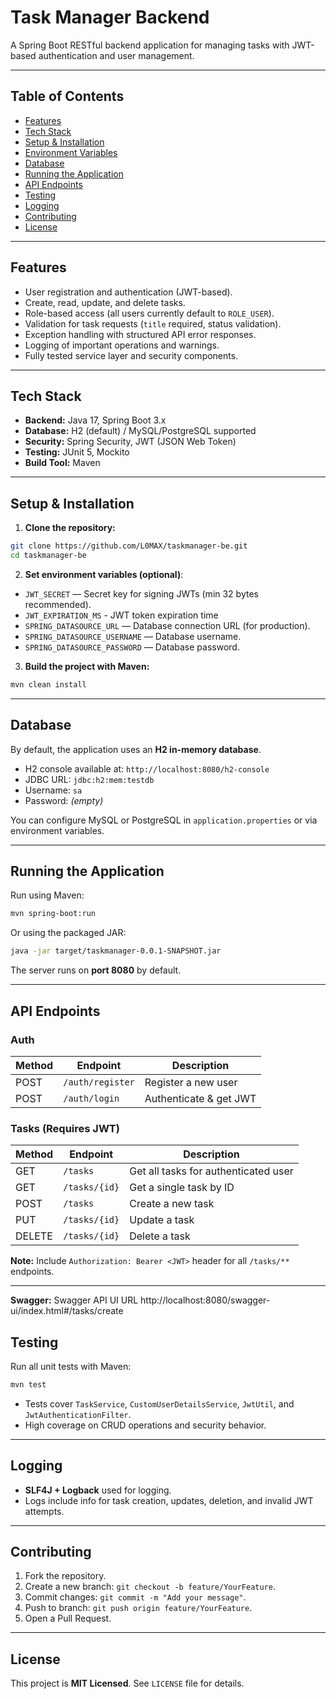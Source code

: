 # Task Manager Backend

A Spring Boot RESTful backend application for managing tasks with JWT-based authentication and user management.

---

## Table of Contents

- [Features](#features)
- [Tech Stack](#tech-stack)
- [Setup & Installation](#setup--installation)
- [Environment Variables](#environment-variables)
- [Database](#database)
- [Running the Application](#running-the-application)
- [API Endpoints](#api-endpoints)
- [Testing](#testing)
- [Logging](#logging)
- [Contributing](#contributing)
- [License](#license)

---

## Features

- User registration and authentication (JWT-based).
- Create, read, update, and delete tasks.
- Role-based access (all users currently default to `ROLE_USER`).
- Validation for task requests (`title` required, status validation).
- Exception handling with structured API error responses.
- Logging of important operations and warnings.
- Fully tested service layer and security components.

---

## Tech Stack

- **Backend:** Java 17, Spring Boot 3.x
- **Database:** H2 (default) / MySQL/PostgreSQL supported
- **Security:** Spring Security, JWT (JSON Web Token)
- **Testing:** JUnit 5, Mockito
- **Build Tool:** Maven

---

## Setup & Installation

1. **Clone the repository:**

```bash
git clone https://github.com/L0MAX/taskmanager-be.git
cd taskmanager-be
```

2. **Set environment variables (optional)**:

- `JWT_SECRET` — Secret key for signing JWTs (min 32 bytes recommended).
- `JWT_EXPIRATION_MS` - JWT token expiration time
- `SPRING_DATASOURCE_URL` — Database connection URL (for production).
- `SPRING_DATASOURCE_USERNAME` — Database username.
- `SPRING_DATASOURCE_PASSWORD` — Database password.

3. **Build the project with Maven:**

```bash
mvn clean install
```

---

## Database

By default, the application uses an **H2 in-memory database**.

- H2 console available at: `http://localhost:8080/h2-console`
- JDBC URL: `jdbc:h2:mem:testdb`
- Username: `sa`
- Password: *(empty)*

You can configure MySQL or PostgreSQL in `application.properties` or via environment variables.

---

## Running the Application

Run using Maven:

```bash
mvn spring-boot:run
```

Or using the packaged JAR:

```bash
java -jar target/taskmanager-0.0.1-SNAPSHOT.jar
```

The server runs on **port 8080** by default.

---

## API Endpoints

### Auth

| Method | Endpoint         | Description            |
| ------ | ---------------- | ---------------------- |
| POST   | `/auth/register` | Register a new user    |
| POST   | `/auth/login`    | Authenticate & get JWT |

### Tasks (Requires JWT)

| Method | Endpoint      | Description                          |
| ------ | ------------- | ------------------------------------ |
| GET    | `/tasks`      | Get all tasks for authenticated user |
| GET    | `/tasks/{id}` | Get a single task by ID              |
| POST   | `/tasks`      | Create a new task                    |
| PUT    | `/tasks/{id}` | Update a task                        |
| DELETE | `/tasks/{id}` | Delete a task                        |

**Note:** Include `Authorization: Bearer <JWT>` header for all `/tasks/**` endpoints.

---
**Swagger:** Swagger API UI URL http://localhost:8080/swagger-ui/index.html#/tasks/create

## Testing

Run all unit tests with Maven:

```bash
mvn test
```

- Tests cover `TaskService`, `CustomUserDetailsService`, `JwtUtil`, and `JwtAuthenticationFilter`.
- High coverage on CRUD operations and security behavior.

---

## Logging

- **SLF4J + Logback** used for logging.
- Logs include info for task creation, updates, deletion, and invalid JWT attempts.

---

## Contributing

1. Fork the repository.
2. Create a new branch: `git checkout -b feature/YourFeature`.
3. Commit changes: `git commit -m "Add your message"`.
4. Push to branch: `git push origin feature/YourFeature`.
5. Open a Pull Request.

---

## License

This project is **MIT Licensed**. See `LICENSE` file for details.


